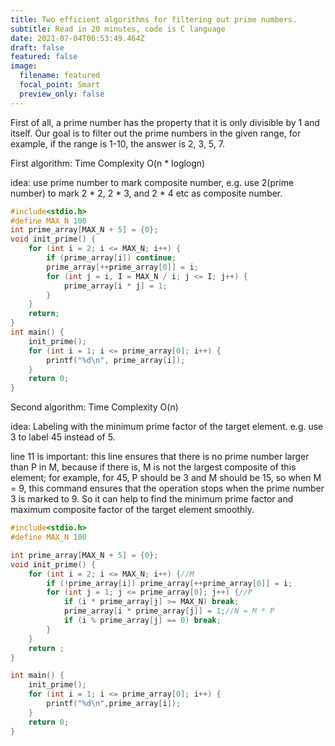 ```yaml
---
title: Two efficient algorithms for filtering out prime numbers.
subtitle: Read in 20 minutes, code is C language
date: 2021-07-04T06:53:49.464Z
draft: false
featured: false
image:
  filename: featured
  focal_point: Smart
  preview_only: false
---
```

First of all, a prime number has the property that it is only divisible by 1 and itself. Our goal is to filter out the prime numbers in the given range, for example, if the range is 1-10, the answer is 2,  3, 5, 7.

First algorithm: Time Complexity O(n * loglogn)

idea: use prime number to mark composite number, e.g. use 2(prime number) to mark 2 \* 2, 2 \* 3, and 2 * 4 etc as composite number.

```c
#include<stdio.h>
#define MAX_N 100
int prime_array[MAX_N + 5] = {0};
void init_prime() {
    for (int i = 2; i <= MAX_N; i++) {
        if (prime_array[i]) continue;
        prime_array[++prime_array[0]] = i;
        for (int j = i, I = MAX_N / i; j <= I; j++) {
            prime_array[i * j] = 1;
        }
    }
    return;
}
int main() {
    init_prime();
    for (int i = 1; i <= prime_array[0]; i++) {
        printf("%d\n", prime_array[i]);
    }
    return 0;
}
```



Second algorithm: Time Complexity O(n)

idea: Labeling with the minimum prime factor of the target element. e.g. use 3 to label 45 instead of 5.

line 11 is important: this line ensures that there is no prime number larger than P in M, because if there is, M is not the largest composite of this element; for example, for 45, P should be 3 and M should be 15, so when M = 9, this command ensures that the operation stops when the prime number 3 is marked to 9. So it can help to find the minimum prime factor and maximum composite factor of the target element smoothly.

```c
#include<stdio.h>
#define MAX_N 100

int prime_array[MAX_N + 5] = {0};
void init_prime() {
    for (int i = 2; i <= MAX_N; i++) {//M
        if (!prime_array[i]) prime_array[++prime_array[0]] = i;
        for (int j = 1; j <= prime_array[0]; j++) {//P
            if (i * prime_array[j] >= MAX_N) break;
            prime_array[i * prime_array[j]] = 1;//N = M * P
            if (i % prime_array[j] == 0) break;
        }
    }
    return ;
}

int main() {
    init_prime();
    for (int i = 1; i <= prime_array[0]; i++) {
        printf("%d\n",prime_array[i]);
    }
    return 0;
}
```